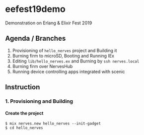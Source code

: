 # eefest19demo
Demonstration on Erlang &amp; Elixir Fest 2019

## Agenda / Branches

1. Provisioning of `hello_nerves` project and Building it
1. Burning firm to microSD, Booting and Running IEx
1. Editing `lib/hello_nerves.ex` and Burning by `ssh nerves.local`
1. Burning firm over NervesHub
1. Running device controlling apps integrated with scenic

## Instruction

### 1. Provisioning and Building

#### Create the project

```
$ mix nerves.new hello_nerves --init-gadget
$ cd hello_nerves
```

